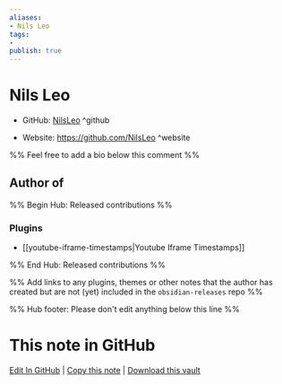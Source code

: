 ```yaml
---
aliases:
- Nils Leo
tags:
- 
publish: true
---
```


# Nils Leo

- GitHub: [NilsLeo](https://github.com/NilsLeo/) ^github
<!-- - Discord: `@` ^discord-->
- Website: <https://github.com/NilsLeo> ^website
<!-- - [[Publish sites|Publish site]]: <https://> ^publish-->

%% Feel free to add a bio below this comment %%


## Author of

%% Begin Hub: Released contributions %%
### Plugins
- [[youtube-iframe-timestamps|Youtube Iframe Timestamps]]

%% End Hub: Released contributions %%

%% Add links to any plugins, themes or other notes that the author has created but are not (yet) included in the `obsidian-releases` repo %%

<!--
### Unlisted plugins
-->

<!--
### Others
-->

<!--
## Sponsor this author
-->

<!-- - [[GitHub sponsors]]: [Sponsor @NilsLeo on GitHub Sponsors](https://github.com/sponsors/NilsLeo) ^github-sponsor-->
<!-- - [[Buy me a coffee]]: <https://> ^buy-me-a-coffee-->
<!-- - [[PayPal]]: <https://> ^paypal-->
<!-- - [[Patreon]]: <https://> ^patreon-->

<!--
## Follow this author
-->

<!-- - [[YouTube Channels|On YouTube]]: <https://> ^youtube-->
<!-- - Twitter: <https://> ^twitter-->
<!-- - ... -->

%% Hub footer: Please don't edit anything below this line %%

# This note in GitHub

<span class="git-footer">[Edit In GitHub](https://github.dev/obsidian-community/obsidian-hub/blob/main/01%20-%20Community/People/NilsLeo.md "git-hub-edit-note") | [Copy this note](https://raw.githubusercontent.com/obsidian-community/obsidian-hub/main/01%20-%20Community/People/NilsLeo.md "git-hub-copy-note") | [Download this vault](https://github.com/obsidian-community/obsidian-hub/archive/refs/heads/main.zip "git-hub-download-vault") </span>
